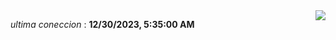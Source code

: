 <div style="display: flex; justify-content: space-between;">
 <p align="right"><i>ultima coneccion</i> : <b>12/30/2023, 5:35:00 AM</b></p> 
 <img src="https://img.shields.io/badge/GitHub%20Action%20Status-Online-brightgreen?style=flat&logo=githubactions&logoColor=%23ffffff&labelColor=%23181717&color=%232088FF" />
</div>

<!--START_SECTION:waka-->
<!--END_SECTION:waka-->
